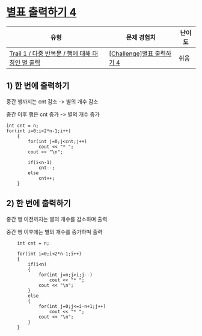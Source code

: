 # [별표 출력하기 4](https://www.codetree.ai/trails/complete/curated-cards/challenge-print-star-4)

|유형|문제 경험치|난이도|
|---|---|---|
|[Trail 1 / 다중 반복문 / 행에 대해 대칭인 별 출력](https://www.codetree.ai/trail-info/novice-low/)|[[Challenge]별표 출력하기 4](https://www.codetree.ai/trails/complete/curated-cards/challenge-print-star-4/)|쉬움|

## 1) 한 번에 출력하기
중간 행까지는 cnt 감소 -> 별의 개수 감소

중간 이후 행은 cnt 증가 -> 별의 개수 증가
```
int cnt = n;
for(int i=0;i<2*n-1;i++)
    {   
        for(int j=0;j<cnt;j++)
            cout << "* ";
        cout << "\n";

        if(i<n-1)
            cnt--;
        else
            cnt++;
    }
```

## 2) 한 번에 출력하기
중간 행 이전까지는 별의 개수를 감소하며 출력

중간 행 이후에는 별의 개수를 증가하며 출력
```
    int cnt = n;

    for(int i=0;i<2*n-1;i++)
    {
        if(i<n)
        {
            for(int j=n;j>i;j--)
                cout << "* ";
            cout << "\n";
        }
        else
        {
            for(int j=0;j<=i-n+1;j++)
                cout << "* ";
            cout << "\n";
        }
    }
```
